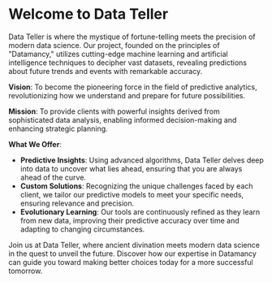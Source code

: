 # Welcome to Data Teller

Data Teller is where the mystique of fortune-telling meets the precision of
modern data science. Our project, founded on the principles of "Datamancy,"
utilizes cutting-edge machine learning and artificial intelligence techniques to
decipher vast datasets, revealing predictions about future trends and events
with remarkable accuracy.

**Vision**: To become the pioneering force in the field of predictive analytics,
revolutionizing how we understand and prepare for future possibilities.

**Mission**: To provide clients with powerful insights derived from
sophisticated data analysis, enabling informed decision-making and enhancing
strategic planning.

**What We Offer**:

- **Predictive Insights**: Using advanced algorithms, Data Teller delves deep
  into data to uncover what lies ahead, ensuring that you are always ahead of
  the curve.
- **Custom Solutions**: Recognizing the unique challenges faced by each client,
  we tailor our predictive models to meet your specific needs, ensuring
  relevance and precision.
- **Evolutionary Learning**: Our tools are continuously refined as they learn
  from new data, improving their predictive accuracy over time and adapting to
  changing circumstances.

Join us at Data Teller, where ancient divination meets modern data science in
the quest to unveil the future. Discover how our expertise in Datamancy can
guide you toward making better choices today for a more successful tomorrow.
